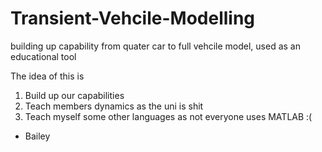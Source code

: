 # Transient-Vehcile-Modelling
building up capability from quater car to full vehcile model, used as an educational tool

The idea of this is
1. Build up our capabilities
2. Teach members dynamics as the uni is shit 
3. Teach myself some other languages as not everyone uses MATLAB :(
- Bailey
